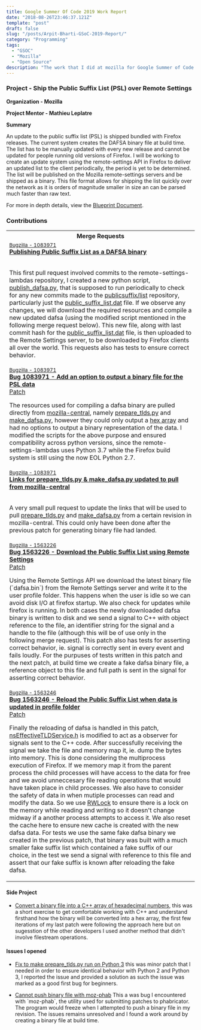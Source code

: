 ```yaml
---
title: Google Summer Of Code 2019 Work Report
date: "2018-08-26T23:46:37.121Z"
template: "post"
draft: false
slug: "/posts/Arpit-Bharti-GSoC-2019-Report/"
category: "Programming"
tags:
  - "GSOC"
  - "Mozilla"
  - "Open Source"
description: "The work that I did at mozilla for Google Summer of Code 2019"
---
```


### Project - Ship the Public Suffix List (PSL) over Remote Settings

**Organization - Mozilla**

**Project Mentor - Mathieu Leplatre**
  
**Summary**

An update to the public suffix list (PSL) is shipped bundled with Firefox releases. The current system creates the DAFSA binary file at build time. The list has to be manually updated with every new release and cannot be updated for people running old versions of Firefox. I will be working to create an update system using the remote-settings API in Firefox to deliver an updated list to the client periodically, the period is yet to be determined. The list will be published on the Mozilla remote-settings servers and be shipped as a binary. This file format allows for shipping the list quickly over the network as it is orders of magnitude smaller in size an can be parsed much faster than raw text.

For more in depth details, view the <a href="https://docs.google.com/document/d/1kxlAhu87MQtATxYfBdfRO-WjMHVNo1jA9Gr5mdVBnN8/edit?usp=sharing">Blueprint Document</a>.


### Contributions


<table>
  <th>Merge Requests</th>
  <tr>
    <td>
      <small><a href="https://bugzilla.mozilla.org/show_bug.cgi?id=1083971">Bugzilla - 1083971</a></small>
      <br>
      <b>
        <a href="https://github.com/mozilla-services/remote-settings-lambdas/pull/373">Publishing Public Suffix
          List as a DAFSA binary
        </a>
      </b>
      <br>
      <br>
      <p>
        This first pull request involved commits to the remote-settings-lambdas repository, I created a new python script, <a href="https://github.com/mozilla-services/remote-settings-lambdas/blob/master/commands/publish_dafsa.py">publish_dafsa.py</a>, that is supposed to run periodically to check for any new commits made to the <a href="https://github.com/publicsuffix/list">publicsuffix/list</a> repository, particularly just the <a href="https://github.com/publicsuffix/list/blob/master/public_suffix_list.dat">public_suffix_list.dat</a> file. If we observe any changes, we will download the required resources and compile a new updated dafsa (using the modified script mentioned in the following merge request below).
        This new file, along with last commit hash for the <a href="https://github.com/publicsuffix/list/blob/master/public_suffix_list.dat">public_suffix_list.dat</a> file, is then uploaded to the Remote Settings server, to be downloaded by Firefox clients all over the world.
        This requests also has tests to ensure correct behavior.
      </p>
    </td>
  </tr>
  <tr>
    <td>
      <small><a href="https://bugzilla.mozilla.org/show_bug.cgi?id=1083971">Bugzilla - 1083971</a>
      </small>
      <br>
      <b>
        <a href="https://phabricator.services.mozilla.com/D34364">Bug 1083971 - Add an option to output a binary file
          for the PSL data
        </a>
      </b>
      <br>
        <a href="https://hg.mozilla.org/mozilla-central/rev/822cb68b6ab7">Patch</a>
        <br>
      <p>
        The resources used for compiling a dafsa binary are pulled directly from <a href="https://hg.mozilla.org/mozilla-central/">mozilla-central</a>, namely <a href="https://searchfox.org/mozilla-central/source/netwerk/dns/prepare_tlds.py">prepare_tlds.py</a> and <a href="https://searchfox.org/mozilla-central/source/xpcom/ds/tools/make_dafsa.py">make_dafsa.py</a>, however they could only output a <a href="https://searchfox.org/mozilla-central/source/__GENERATED__/netwerk/dns/etld_data.inc">hex array</a> and had no options to output a binary representation of the data. I modified the scripts for the above purpose and ensured compatibility across python versions, since the remote-settings-lambdas uses Python 3.7 while the Firefox build system is still using the now EOL Python 2.7.
      </p>
    </td>
  </tr>
  <tr>
    <td>
      <small>
      <a href="https://bugzilla.mozilla.org/show_bug.cgi?id=1083971">Bugzilla - 1083971</a>
      </small>
      <br>
      <b>
        <a href="https://github.com/mozilla-services/remote-settings-lambdas/pull/431">Links for prepare_tlds.py &
          make_dafsa.py updated to pull from mozilla-central
        </a>
      </b>
        <br>
        <br>
      <p>
        A very small pull request to update the links that will be used to pull <a href="https://hg.mozilla.org/mozilla-central/raw-file/822cb68b6ab75c96d7e36aa1f7fffda122d41f0c/netwerk/dns/prepare_tlds.py">prepare_tlds.py</a> and <a href="https://hg.mozilla.org/mozilla-central/raw-file/27de3a352a395fd4fac5964d1027a3144e28224b/xpcom/ds/tools/make_dafsa.py">make_dafsa.py</a> from a certain revision in mozilla-central. This could only have been done after the previous patch for generating binary file had landed.
      </p>
    </td>
  </tr>
  <tr>
    <td>
      <small><a href="https://bugzilla.mozilla.org/show_bug.cgi?id=1563226">Bugzilla - 1563226</a>
      </small>
      <br>
      <b>
        <a href="https://phabricator.services.mozilla.com/D42469">Bug 1563226 - Download the Public Suffix List using
          Remote Settings
        </a>
      </b>
        <br>
              <a href="https://hg.mozilla.org/mozilla-central/rev/3c352981d6c4">Patch</a>
        <br>
      <p>
        Using the Remote Settings API we download the latest binary file (`dafsa.bin`) from the Remote Settings server and write it to the user profile folder. This happens when the user is idle so we can avoid disk I/O at firefox startup. We also check for updates while firefox is running. In both cases the newly downloaded dafsa binary is written to disk and we send a signal to C++ with object reference to the file, an identifier string for the signal and a handle to the file (although this will be of use only in the following merge request).
        This patch also has tests for asserting correct behavior, ie. signal is correctly sent in every event and fails loudly.
        For the purpuses of tests written in this patch and the next patch, at build time we create a fake dafsa binary file, a reference object to this file and full path is sent in the signal for asserting correct behavior.
      </p>
    </td>
  </tr>
  <tr>
    <td>
      <small><a href="https://bugzilla.mozilla.org/show_bug.cgi?id=1563246">Bugzilla - 1563246</a>
      </small>
      <br>
      <b>
        <a href="https://phabricator.services.mozilla.com/D42470">Bug 1563246 - Reload the Public Suffix List when data
          is updated in profile folder
        </a>
      </b>
        <br>
              <a href="https://hg.mozilla.org/mozilla-central/rev/03c9cce08d11">Patch</a>
        <br>
      <p>
        Finally the reloading of dafsa is handled in this patch, <a href="https://searchfox.org/mozilla-central/source/netwerk/dns/nsEffectiveTLDService.h">nsEffectiveTLDService.h</a> is modified to act as a observer for signals sent to the C++ code. After successfully receiving the signal we take the file and memory map it, ie. dump the bytes into memory. This is done considering the multiprocess execution of Firefox. If we memory map it from the parent process the child processes will have access to the data for free and we avoid unneccesary file reading operations that would have taken place in child processes. We also have to consider the safety of data in when mutiple processes can read and modify the data. So we use <a href="https://searchfox.org/mozilla-central/source/xpcom/threads/RWLock.h">RWLock</a> to ensure there is a lock on the memory while reading and writing so it doesn't change midway if a another process attempts to access it.
        We also reset the cache here to ensure new cache is created with the new dafsa data.
        For tests we use the same fake dafsa binary we created in the previous patch, that binary was built with a much smaller fake suffix list which contained a fake suffix of our choice, in the test we send a signal with reference to this file and assert that our fake suffix is known after reloading the fake dafsa.
      </p>
    </td>
  </tr>
</table>

#### Side Project

-   <p><a href="https://github.com/arpit73/dafsaBinary-to-hexArray">Convert a binary file into a C++ array of hexadecimal numbers</a>, this was a short exercise to get comfortable working with C++ and understand firsthand how the binary will be converted into a hex array, the first few iterations of my last patch were following the approach here but on sugesstion of the other developers I used another method that didn't involve filestream operations.
</p>

#### Issues I opened

-   <p><a href="https://bugzilla.mozilla.org/show_bug.cgi?id=1552658">Fix to make prepare_tlds.py run on Python 3</a> this was minor patch that I needed in order to ensure identical behavior with Python 2 and Python 3, I reported the issue and provided a solution as such the issue was marked as a good first bug for beginners.</p>

-   <p><a href="https://bugzilla.mozilla.org/show_bug.cgi?id=1574145">Cannot push binary file with moz-phab</a> This a was bug I encountered with `moz-phab`, the utility used for submitting patches to phabricator. The program would freeze when I attempted to push a binary file in my revision. The issues remains unresolved and I found a work around by creating a binary file at build time.</p>